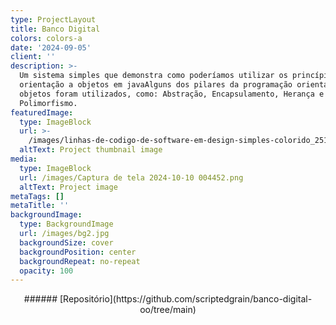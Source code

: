 ```yaml
---
type: ProjectLayout
title: Banco Digital
colors: colors-a
date: '2024-09-05'
client: ''
description: >-
  Um sistema simples que demonstra como poderíamos utilizar os princípios da
  orientação a objetos em javaAlguns dos pilares da programação orientada a
  objetos foram utilizados, como: Abstração, Encapsulamento, Herança e
  Polimorfismo.
featuredImage:
  type: ImageBlock
  url: >-
    /images/linhas-de-codigo-de-software-em-design-simples-colorido_251819-2338.png
  altText: Project thumbnail image
media:
  type: ImageBlock
  url: /images/Captura de tela 2024-10-10 004452.png
  altText: Project image
metaTags: []
metaTitle: ''
backgroundImage:
  type: BackgroundImage
  url: /images/bg2.jpg
  backgroundSize: cover
  backgroundPosition: center
  backgroundRepeat: no-repeat
  opacity: 100
---
```

<div style="text-align: center">###### [Repositório](https://github.com/scriptedgrain/banco-digital-oo/tree/main)</div>

